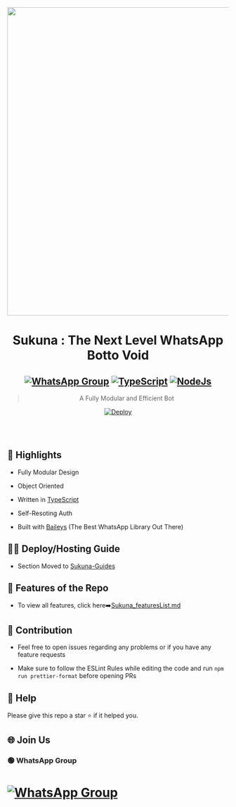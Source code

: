 <div align="center">
<img src="https://c.tenor.com/FmPlHalWQYcAAAAC/sukuna.gif" width="700"></br></a>

# **Sukuna : The Next Level WhatsApp Botto Void**



## [![WhatsApp Group](https://img.shields.io/badge/WhatsApp-25D366?style=for-the-badge&logo=whatsapp&logoColor=white)](https://chat.whatsapp.com/JSpzoZ2bwCa13318uGCaLe) [![TypeScript](https://img.shields.io/badge/TypeScript-007ACC?style=for-the-badge&logo=typescript&logoColor=white)](https://www.typescriptlang.org/) [![NodeJs](https://img.shields.io/badge/Node.js-43853D?style=for-the-badge&logo=node.js&logoColor=white)](https://nodejs.org/en/)

> A Fully Modular and Efficient Bot <br>

[![Deploy](https://www.herokucdn.com/deploy/button.png)](https://heroku.com/deploy)

</div><br/>

<br/>

## 👒 Highlights

- Fully Modular Design

- Object Oriented

- Written in [TypeScript](https://www.typescriptlang.org/)

- Self-Resoting Auth

- Built with [Baileys](https://github.com/adiwajshing/baileys) (The Best WhatsApp Library Out There) 

## 👨‍💻 Deploy/Hosting Guide

- Section Moved to [Sukuna-Guides](https://github.com/lordrakesh/Sukuna-Guides)

## 🍁 Features of the Repo

- To view all features, click here➡️[Sukuna_featuresList.md](https://github.com/lordrakesh/sukuna-botto/blob/main/Features.md)

## 🎋 Contribution

+ Feel free to open issues regarding any problems or if you have any feature requests

+ Make sure to follow the ESLint Rules while editing the code and run `npm run prettier-format` before opening PRs

## 🧣 Help

Please give this repo a star ⭐ if it helped you.

## 🌐 Join Us

### 🟢 WhatsApp Group

# [![WhatsApp Group](https://img.shields.io/badge/WhatsApp-25D366?style=for-the-badge&logo=whatsapp&logoColor=white)](https://chat.whatsapp.com/JSpzoZ2bwCa13318uGCaLe)














